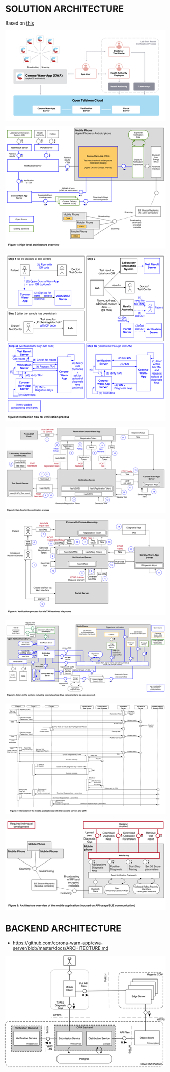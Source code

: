 # SOLUTION ARCHITECTURE
Based on [this](https://github.com/corona-warn-app/cwa-documentation/blob/master/solution_architecture.md)

![](images/CWA_Components.png)

![](images/figure_1.svg)

![](images/figure_2.svg)

![](images/figure_3.svg)

![](images/figure_4.svg)

![](images/figure_6.svg)

![](images/figure_7.svg)

![](images/figure_9.svg)

# BACKEND ARCHITECTURE
* https://github.com/corona-warn-app/cwa-server/blob/master/docs/ARCHITECTURE.md

![](images/v4.png)
